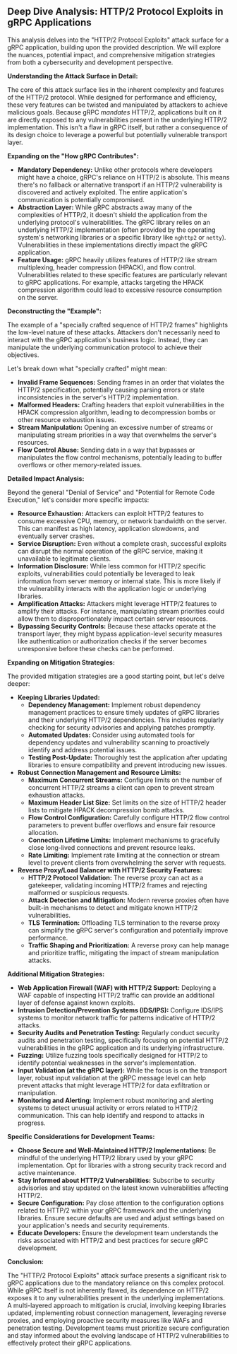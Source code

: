 ## Deep Dive Analysis: HTTP/2 Protocol Exploits in gRPC Applications

This analysis delves into the "HTTP/2 Protocol Exploits" attack surface for a gRPC application, building upon the provided description. We will explore the nuances, potential impact, and comprehensive mitigation strategies from both a cybersecurity and development perspective.

**Understanding the Attack Surface in Detail:**

The core of this attack surface lies in the inherent complexity and features of the HTTP/2 protocol. While designed for performance and efficiency, these very features can be twisted and manipulated by attackers to achieve malicious goals. Because gRPC *mandates* HTTP/2, applications built on it are directly exposed to any vulnerabilities present in the underlying HTTP/2 implementation. This isn't a flaw in gRPC itself, but rather a consequence of its design choice to leverage a powerful but potentially vulnerable transport layer.

**Expanding on the "How gRPC Contributes":**

* **Mandatory Dependency:**  Unlike other protocols where developers might have a choice, gRPC's reliance on HTTP/2 is absolute. This means there's no fallback or alternative transport if an HTTP/2 vulnerability is discovered and actively exploited. The entire application's communication is potentially compromised.
* **Abstraction Layer:** While gRPC abstracts away many of the complexities of HTTP/2, it doesn't shield the application from the underlying protocol's vulnerabilities. The gRPC library relies on an underlying HTTP/2 implementation (often provided by the operating system's networking libraries or a specific library like `nghttp2` or `netty`). Vulnerabilities in these implementations directly impact the gRPC application.
* **Feature Usage:** gRPC heavily utilizes features of HTTP/2 like stream multiplexing, header compression (HPACK), and flow control. Vulnerabilities related to these specific features are particularly relevant to gRPC applications. For example, attacks targeting the HPACK compression algorithm could lead to excessive resource consumption on the server.

**Deconstructing the "Example":**

The example of a "specially crafted sequence of HTTP/2 frames" highlights the low-level nature of these attacks. Attackers don't necessarily need to interact with the gRPC application's business logic. Instead, they can manipulate the underlying communication protocol to achieve their objectives.

Let's break down what "specially crafted" might mean:

* **Invalid Frame Sequences:** Sending frames in an order that violates the HTTP/2 specification, potentially causing parsing errors or state inconsistencies in the server's HTTP/2 implementation.
* **Malformed Headers:** Crafting headers that exploit vulnerabilities in the HPACK compression algorithm, leading to decompression bombs or other resource exhaustion issues.
* **Stream Manipulation:** Opening an excessive number of streams or manipulating stream priorities in a way that overwhelms the server's resources.
* **Flow Control Abuse:** Sending data in a way that bypasses or manipulates the flow control mechanisms, potentially leading to buffer overflows or other memory-related issues.

**Detailed Impact Analysis:**

Beyond the general "Denial of Service" and "Potential for Remote Code Execution," let's consider more specific impacts:

* **Resource Exhaustion:** Attackers can exploit HTTP/2 features to consume excessive CPU, memory, or network bandwidth on the server. This can manifest as high latency, application slowdowns, and eventually server crashes.
* **Service Disruption:** Even without a complete crash, successful exploits can disrupt the normal operation of the gRPC service, making it unavailable to legitimate clients.
* **Information Disclosure:** While less common for HTTP/2 specific exploits, vulnerabilities could potentially be leveraged to leak information from server memory or internal state. This is more likely if the vulnerability interacts with the application logic or underlying libraries.
* **Amplification Attacks:** Attackers might leverage HTTP/2 features to amplify their attacks. For instance, manipulating stream priorities could allow them to disproportionately impact certain server resources.
* **Bypassing Security Controls:**  Because these attacks operate at the transport layer, they might bypass application-level security measures like authentication or authorization checks if the server becomes unresponsive before these checks can be performed.

**Expanding on Mitigation Strategies:**

The provided mitigation strategies are a good starting point, but let's delve deeper:

* **Keeping Libraries Updated:**
    * **Dependency Management:**  Implement robust dependency management practices to ensure timely updates of gRPC libraries and their underlying HTTP/2 dependencies. This includes regularly checking for security advisories and applying patches promptly.
    * **Automated Updates:** Consider using automated tools for dependency updates and vulnerability scanning to proactively identify and address potential issues.
    * **Testing Post-Update:**  Thoroughly test the application after updating libraries to ensure compatibility and prevent introducing new issues.
* **Robust Connection Management and Resource Limits:**
    * **Maximum Concurrent Streams:**  Configure limits on the number of concurrent HTTP/2 streams a client can open to prevent stream exhaustion attacks.
    * **Maximum Header List Size:**  Set limits on the size of HTTP/2 header lists to mitigate HPACK decompression bomb attacks.
    * **Flow Control Configuration:**  Carefully configure HTTP/2 flow control parameters to prevent buffer overflows and ensure fair resource allocation.
    * **Connection Lifetime Limits:**  Implement mechanisms to gracefully close long-lived connections and prevent resource leaks.
    * **Rate Limiting:** Implement rate limiting at the connection or stream level to prevent clients from overwhelming the server with requests.
* **Reverse Proxy/Load Balancer with HTTP/2 Security Features:**
    * **HTTP/2 Protocol Validation:**  The reverse proxy can act as a gatekeeper, validating incoming HTTP/2 frames and rejecting malformed or suspicious requests.
    * **Attack Detection and Mitigation:**  Modern reverse proxies often have built-in mechanisms to detect and mitigate known HTTP/2 vulnerabilities.
    * **TLS Termination:**  Offloading TLS termination to the reverse proxy can simplify the gRPC server's configuration and potentially improve performance.
    * **Traffic Shaping and Prioritization:**  A reverse proxy can help manage and prioritize traffic, mitigating the impact of stream manipulation attacks.

**Additional Mitigation Strategies:**

* **Web Application Firewall (WAF) with HTTP/2 Support:**  Deploying a WAF capable of inspecting HTTP/2 traffic can provide an additional layer of defense against known exploits.
* **Intrusion Detection/Prevention Systems (IDS/IPS):**  Configure IDS/IPS systems to monitor network traffic for patterns indicative of HTTP/2 attacks.
* **Security Audits and Penetration Testing:**  Regularly conduct security audits and penetration testing, specifically focusing on potential HTTP/2 vulnerabilities in the gRPC application and its underlying infrastructure.
* **Fuzzing:**  Utilize fuzzing tools specifically designed for HTTP/2 to identify potential weaknesses in the server's implementation.
* **Input Validation (at the gRPC layer):** While the focus is on the transport layer, robust input validation at the gRPC message level can help prevent attacks that might leverage HTTP/2 for data exfiltration or manipulation.
* **Monitoring and Alerting:** Implement robust monitoring and alerting systems to detect unusual activity or errors related to HTTP/2 communication. This can help identify and respond to attacks in progress.

**Specific Considerations for Development Teams:**

* **Choose Secure and Well-Maintained HTTP/2 Implementations:**  Be mindful of the underlying HTTP/2 library used by your gRPC implementation. Opt for libraries with a strong security track record and active maintenance.
* **Stay Informed about HTTP/2 Vulnerabilities:**  Subscribe to security advisories and stay updated on the latest known vulnerabilities affecting HTTP/2.
* **Secure Configuration:**  Pay close attention to the configuration options related to HTTP/2 within your gRPC framework and the underlying libraries. Ensure secure defaults are used and adjust settings based on your application's needs and security requirements.
* **Educate Developers:**  Ensure the development team understands the risks associated with HTTP/2 and best practices for secure gRPC development.

**Conclusion:**

The "HTTP/2 Protocol Exploits" attack surface presents a significant risk to gRPC applications due to the mandatory reliance on this complex protocol. While gRPC itself is not inherently flawed, its dependence on HTTP/2 exposes it to any vulnerabilities present in the underlying implementations. A multi-layered approach to mitigation is crucial, involving keeping libraries updated, implementing robust connection management, leveraging reverse proxies, and employing proactive security measures like WAFs and penetration testing. Development teams must prioritize secure configuration and stay informed about the evolving landscape of HTTP/2 vulnerabilities to effectively protect their gRPC applications.
